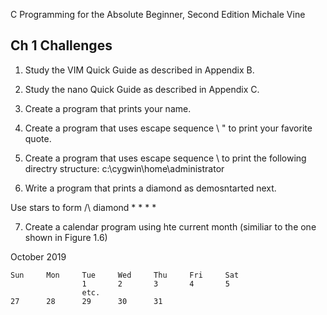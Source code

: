 C Programming for the Absolute Beginner, Second Edition
Michale Vine

## Ch 1 Challenges

1.  Study the VIM Quick Guide as described in Appendix B.
2.  Study the nano Quick Guide as described in Appendix C.
3.  Create a program that prints your name.
4.  Create a program that uses escape sequence \ " to print your favorite quote.
5.  Create a program that uses escape sequence \\ to print the following
    directry structure: c:\cygwin\home\administrator

6.  Write a program that prints a diamond as demosntarted next.

Use stars to form /\ diamond
      *
    *
  *
*

7. Create a calendar program using hte current month
   (similiar to the one shown in Figure 1.6)

October 2019

    Sun     Mon     Tue     Wed     Thu     Fri     Sat
                    1       2       3       4       5
                    etc.
    27      28      29      30      31
